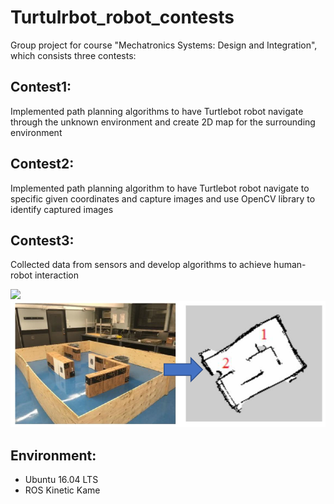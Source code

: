 # Turtulrbot_robot_contests
Group project for course "Mechatronics Systems: Design and Integration", which consists three contests:
## Contest1:
Implemented path planning algorithms to have Turtlebot robot navigate through the unknown environment and create 2D map for the surrounding environment
## Contest2:
Implemented path planning algorithm to have Turtlebot robot navigate to specific given coordinates and capture images and use OpenCV library to identify captured images
## Contest3:
Collected data from sensors and develop algorithms to achieve human-robot interaction 

<img src="img/tr.PNG" width="600">
<img src="img/scan.PNG" width="600">

## Environment:
- Ubuntu  16.04 LTS
- ROS Kinetic Kame
